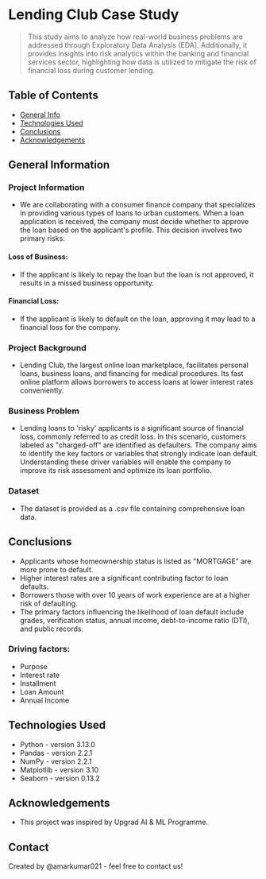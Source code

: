 # Lending Club Case Study
> This study aims to analyze how real-world business problems are addressed through Exploratory Data Analysis (EDA). Additionally, it provides insights into risk analytics within the banking and financial services sector, highlighting how data is utilized to mitigate the risk of financial loss during customer lending.


## Table of Contents
* [General Info](#general-information)
* [Technologies Used](#technologies-used)
* [Conclusions](#conclusions)
* [Acknowledgements](#acknowledgements)

<!-- You can include any other section that is pertinent to your problem -->

## General Information
### Project Information
- We are collaborating with a consumer finance company that specializes in providing various types of loans to urban customers. When a loan application is received, the company must decide whether to approve the loan based on the applicant's profile. This decision involves two primary risks:

#### Loss of Business: 
- If the applicant is likely to repay the loan but the loan is not approved, it results in a missed business opportunity.
#### Financial Loss: 
- If the applicant is likely to default on the loan, approving it may lead to a financial loss for the company.
### Project Background
- Lending Club, the largest online loan marketplace, facilitates personal loans, business loans, and financing for medical procedures. Its fast online platform allows borrowers to access loans at lower interest rates conveniently.
### Business Problem
- Lending loans to 'risky' applicants is a significant source of financial loss, commonly referred to as credit loss. In this scenario, customers labeled as "charged-off" are identified as defaulters. The company aims to identify the key factors or variables that strongly indicate loan default. Understanding these driver variables will enable the company to improve its risk assessment and optimize its loan portfolio.
### Dataset
- The dataset is provided as a .csv file containing comprehensive loan data.

<!-- You don't have to answer all the questions - just the ones relevant to your project. -->

## Conclusions
- Applicants whose homeownership status is listed as "MORTGAGE" are more prone to default.
- Higher interest rates are a significant contributing factor to loan defaults.
- Borrowers those with over 10 years of work experience are at a higher risk of defaulting.
- The primary factors influencing the likelihood of loan default include grades, verification status, annual income, debt-to-income ratio (DTI), and public records.
  

### Driving factors:
- Purpose
- Interest rate
- Installment
- Loan Amount
- Annual Income

<!-- You don't have to answer all the questions - just the ones relevant to your project. -->


## Technologies Used
- Python - version 3.13.0
- Pandas - version 2.2.1
- NumPy - version 2.2.1
- Matplotlib - version 3.10
- Seaborn - version 0.13.2

<!-- As the libraries versions keep on changing, it is recommended to mention the version of library used in this project -->

## Acknowledgements
- This project was inspired by Upgrad AI & ML Programme.


## Contact
Created by @amarkumar021 - feel free to contact us!


<!-- Optional -->
<!-- ## License -->
<!-- This project is open source and available under the [... License](). -->

<!-- You don't have to include all sections - just the one's relevant to your project -->
